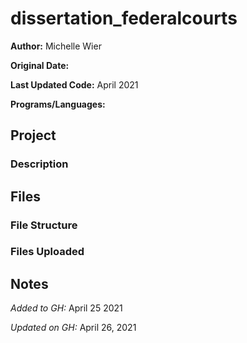 # dissertation_federalcourts


**Author:** Michelle Wier

**Original Date:** 

**Last Updated Code:** April 2021

**Programs/Languages:** 

## Project
### Description

## Files
### File Structure
 
### Files Uploaded

## Notes 

 
 
 
*Added to GH:* April 25 2021

*Updated on GH:* April 26, 2021


